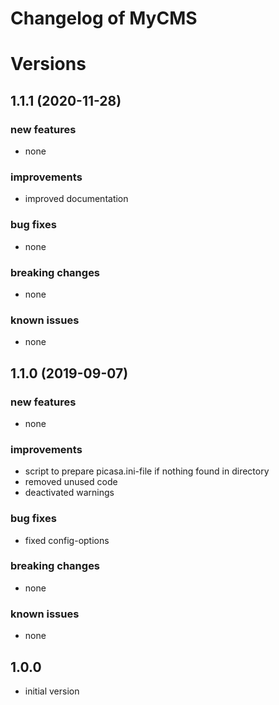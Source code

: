 # Changelog of MyCMS
 
# Versions
 
## 1.1.1 (2020-11-28)

### new features
- none

### improvements
- improved documentation

### bug fixes
- none
 
### breaking changes
- none

### known issues
- none


## 1.1.0 (2019-09-07)

### new features
- none

### improvements
- script to prepare picasa.ini-file if nothing found in directory
- removed unused code
- deactivated warnings

### bug fixes
- fixed config-options
 
### breaking changes
- none

### known issues
- none


## 1.0.0
- initial version
